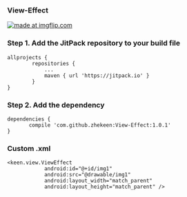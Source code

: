 ### View-Effect

<a href="https://imgflip.com/gif/1izppg"><img src="https://i.imgflip.com/1izppg.gif" title="made at imgflip.com"/></a>

### Step 1. Add the JitPack repository to your build file
```jitpack
allprojects {
		repositories {
			...
			maven { url 'https://jitpack.io' }
		}
}
```
### Step 2. Add the dependency
```
dependencies {
	   compile 'com.github.zhekeen:View-Effect:1.0.1'
}
```
### Custom .xml
```
<keen.view.ViewEffect
            android:id="@+id/img1"
            android:src="@drawable/img1"
            android:layout_width="match_parent"
            android:layout_height="match_parent" />
```
